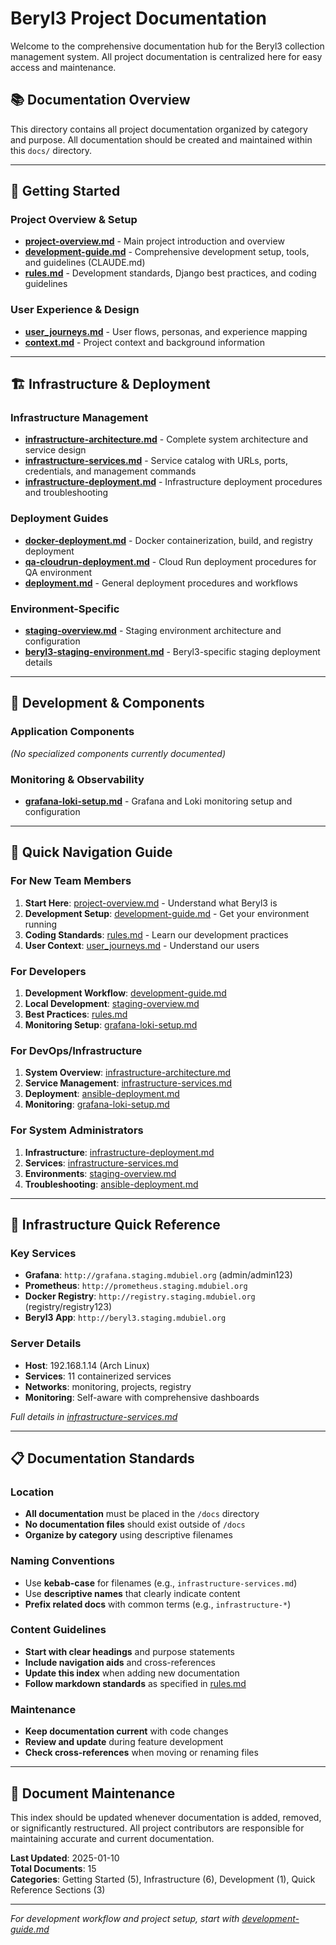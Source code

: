# Beryl3 Project Documentation

Welcome to the comprehensive documentation hub for the Beryl3 collection management system. All project documentation is centralized here for easy access and maintenance.

## 📚 Documentation Overview

This directory contains all project documentation organized by category and purpose. All documentation should be created and maintained within this `docs/` directory.

---

## 🚀 Getting Started

### Project Overview & Setup
- **[project-overview.md](project-overview.md)** - Main project introduction and overview
- **[development-guide.md](development-guide.md)** - Comprehensive development setup, tools, and guidelines (CLAUDE.md)
- **[rules.md](rules.md)** - Development standards, Django best practices, and coding guidelines

### User Experience & Design
- **[user_journeys.md](user_journeys.md)** - User flows, personas, and experience mapping
- **[context.md](context.md)** - Project context and background information

---

## 🏗️ Infrastructure & Deployment

### Infrastructure Management
- **[infrastructure-architecture.md](infrastructure-architecture.md)** - Complete system architecture and service design
- **[infrastructure-services.md](infrastructure-services.md)** - Service catalog with URLs, ports, credentials, and management commands
- **[infrastructure-deployment.md](infrastructure-deployment.md)** - Infrastructure deployment procedures and troubleshooting

### Deployment Guides
- **[docker-deployment.md](docker-deployment.md)** - Docker containerization, build, and registry deployment
- **[qa-cloudrun-deployment.md](qa-cloudrun-deployment.md)** - Cloud Run deployment procedures for QA environment
- **[deployment.md](deployment.md)** - General deployment procedures and workflows

### Environment-Specific
- **[staging-overview.md](staging-overview.md)** - Staging environment architecture and configuration
- **[beryl3-staging-environment.md](beryl3-staging-environment.md)** - Beryl3-specific staging deployment details

---

## 🔧 Development & Components

### Application Components
*(No specialized components currently documented)*

### Monitoring & Observability
- **[grafana-loki-setup.md](grafana-loki-setup.md)** - Grafana and Loki monitoring setup and configuration

---

## 📖 Quick Navigation Guide

### For New Team Members
1. **Start Here**: [project-overview.md](project-overview.md) - Understand what Beryl3 is
2. **Development Setup**: [development-guide.md](development-guide.md) - Get your environment running
3. **Coding Standards**: [rules.md](rules.md) - Learn our development practices
4. **User Context**: [user_journeys.md](user_journeys.md) - Understand our users

### For Developers
1. **Development Workflow**: [development-guide.md](development-guide.md)
2. **Local Development**: [staging-overview.md](staging-overview.md)
3. **Best Practices**: [rules.md](rules.md)
4. **Monitoring Setup**: [grafana-loki-setup.md](grafana-loki-setup.md)

### For DevOps/Infrastructure
1. **System Overview**: [infrastructure-architecture.md](infrastructure-architecture.md)
2. **Service Management**: [infrastructure-services.md](infrastructure-services.md)
3. **Deployment**: [ansible-deployment.md](ansible-deployment.md)
4. **Monitoring**: [grafana-loki-setup.md](grafana-loki-setup.md)

### For System Administrators
1. **Infrastructure**: [infrastructure-deployment.md](infrastructure-deployment.md)
2. **Services**: [infrastructure-services.md](infrastructure-services.md)
3. **Environments**: [staging-overview.md](staging-overview.md)
4. **Troubleshooting**: [ansible-deployment.md](ansible-deployment.md)

---

## 🎯 Infrastructure Quick Reference

### Key Services
- **Grafana**: `http://grafana.staging.mdubiel.org` (admin/admin123)
- **Prometheus**: `http://prometheus.staging.mdubiel.org`
- **Docker Registry**: `http://registry.staging.mdubiel.org` (registry/registry123)
- **Beryl3 App**: `http://beryl3.staging.mdubiel.org`

### Server Details
- **Host**: 192.168.1.14 (Arch Linux)
- **Services**: 11 containerized services
- **Networks**: monitoring, projects, registry
- **Monitoring**: Self-aware with comprehensive dashboards

*Full details in [infrastructure-services.md](infrastructure-services.md)*

---

## 📋 Documentation Standards

### Location
- **All documentation** must be placed in the `/docs` directory
- **No documentation files** should exist outside of `/docs`
- **Organize by category** using descriptive filenames

### Naming Conventions
- Use **kebab-case** for filenames (e.g., `infrastructure-services.md`)
- Use **descriptive names** that clearly indicate content
- **Prefix related docs** with common terms (e.g., `infrastructure-*`)

### Content Guidelines
- **Start with clear headings** and purpose statements
- **Include navigation aids** and cross-references
- **Update this index** when adding new documentation
- **Follow markdown standards** as specified in [rules.md](rules.md)

### Maintenance
- **Keep documentation current** with code changes
- **Review and update** during feature development
- **Check cross-references** when moving or renaming files

---

## 🔄 Document Maintenance

This index should be updated whenever documentation is added, removed, or significantly restructured. All project contributors are responsible for maintaining accurate and current documentation.

**Last Updated**: 2025-01-10  
**Total Documents**: 15  
**Categories**: Getting Started (5), Infrastructure (6), Development (1), Quick Reference Sections (3)

---

*For development workflow and project setup, start with [development-guide.md](development-guide.md)*